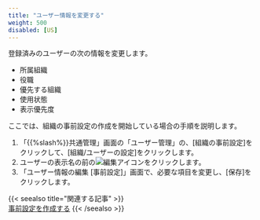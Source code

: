 ```yaml
---
title: "ユーザー情報を変更する"
weight: 500
disabled: [US]
---
```

登録済みのユーザーの次の情報を変更します。

* 所属組織
* 役職
* 優先する組織
* 使用状態
* 表示優先度

ここでは、組織の事前設定の作成を開始している場合の手順を説明します。

1. 「{{%slash%}}共通管理」画面の「ユーザー管理」の、[組織の事前設定]をクリックして、[組織/ユーザーの設定]をクリックします。
1. ユーザーの表示名の前の![編集アイコン](/general/img/slash_edit_icon.png)をクリックします。
1. 「ユーザー情報の編集 [事前設定]」画面で、必要な項目を変更し、[保存]をクリックします。

{{< seealso title="関連する記事" >}}  
[事前設定を作成する](/general/ja/admin/list_useradmin/list_page_sandbox/list_page_sbcreate.html) 
{{< /seealso >}}